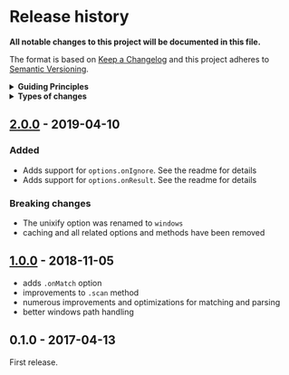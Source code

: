 # Release history

**All notable changes to this project will be documented in this file.**

The format is based on [Keep a Changelog](http://keepachangelog.com/en/1.0.0/)
and this project adheres to [Semantic Versioning](http://semver.org/spec/v2.0.0.html).

<details>
  <summary><strong>Guiding Principles</strong></summary>

- Changelogs are for humans, not machines.
- There should be an entry for every single version.
- The same types of changes should be grouped.
- Versions and sections should be linkable.
- The latest version comes first.
- The release date of each versions is displayed.
- Mention whether you follow Semantic Versioning.

</details>

<details>
  <summary><strong>Types of changes</strong></summary>

Changelog entries are classified using the following labels _(from [keep-a-changelog](http://keepachangelog.com/)_):

- `Added` for new features.
- `Changed` for changes in existing functionality.
- `Deprecated` for soon-to-be removed features.
- `Removed` for now removed features.
- `Fixed` for any bug fixes.
- `Security` in case of vulnerabilities.

</details>

## [2.0.0] - 2019-04-10

### Added

- Adds support for `options.onIgnore`. See the readme for details
- Adds support for `options.onResult`. See the readme for details

### Breaking changes

- The unixify option was renamed to `windows`
- caching and all related options and methods have been removed

## [1.0.0] - 2018-11-05

- adds `.onMatch` option
- improvements to `.scan` method
- numerous improvements and optimizations for matching and parsing
- better windows path handling

## 0.1.0 - 2017-04-13

First release.


[2.0.0]: https://github.com/jonschlinkert/micromatch/compare/1.0.0...2.0.0
[1.0.0]: https://github.com/jonschlinkert/micromatch/compare/0.1.0...1.0.0
[keep-a-changelog]: https://github.com/olivierlacan/keep-a-changelog